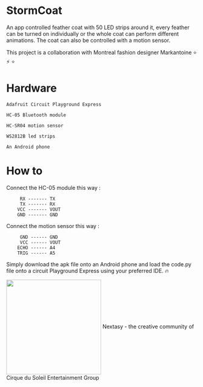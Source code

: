 
# StormCoat 
An app controlled feather coat with 50 LED strips around it, every feather can be turned on individually or the whole coat can perform different animations. The coat can also be controlled with a motion sensor. 

This project is a collaboration with Montreal fashion designer Markantoine ⭐️ ⚡️  ⭐️



# Hardware 

	Adafruit Circuit Playground Express

	HC-05 Bluetooth module 

	HC-SR04 motion sensor

	WS2812B led strips 

	An Android phone 

# How to 
Connect the HC-05 module this way : 
		
		 RX ------- TX 
		 TX ------- RX
		VCC ------- VOUT
		GND ------- GND 
		
Connect the motion sensor this way :

		 GND ------ GND 
		 VCC ------ VOUT 
		ECHO ------ A4
		TRIG ------ A5
		
Simply download the apk file onto an Android phone and load the code.py file onto a circuit Playground Express using your preferred IDE. 🔥


<img src="https://user-images.githubusercontent.com/52541243/60677958-f1094680-9e50-11e9-95b0-3152cbf59f08.png" width="250" height="250" align="center">
Nextasy - the creative community of Cirque du Soleil Entertainment Group 
